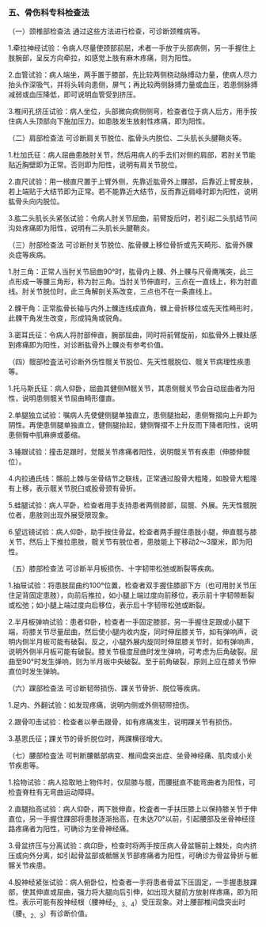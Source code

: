 ### 五、骨伤科专科检查法

（一）颈椎部检查法 通过这些方法进行检查，可诊断颈椎病等。

1.牵拉神经试验：令病人尽量使颈部前屈，术者一手放于头部病侧，另一手握住上肢腕部，呈反方向牵拉，如感觉上肢有麻木疼痛，则为阳性。

2.血管试验：病人端坐，两手置于膝部，先比较两侧桡动脉搏动力量，使病人尽力抬头作深吸气，并将头转向患侧，屏气；再比较两侧脉搏力量或血压，若患侧脉搏减弱或血压降低，即可说明血管受到挤压。

3.椎间孔挤压试验：病人坐位，头部微向病侧侧弯，检查者位于病人后方，用手按住病人头顶部向下施加压力。如患肢发生放射性疼痛，即为阳性。

（二）肩部检查法 可诊断肩关节脱位、肱骨头内脱位、二头肌长头腱鞘炎等。

1.杜加氏征：病人屈曲患肢肘关节，然后用病人的手去扪对侧的肩部，若肘关节能贴近胸壁即为正常。否则即为阳性，说明有肩关节脱位。

2.直尺试验：用一根直尺置于上臂外侧，先靠近肱骨外上髁部，后靠近上臂皮肤，若上端贴于大结节即为正常。若不能靠近大结节，反而靠近肩峰时即为阳性，说明肱骨头向内脱位。

3.肱二头肌长头紧张试验：令病人肘关节屈曲，前臂旋后时，若引起二头肌结节间沟处疼痛即为阳性，说明有二头肌长头腱鞘炎。

（三）肘部检查法 可诊断肘关节脱位、肱骨髁上移位骨折或先天畸形、肱骨外髁炎症等疾病。

1.肘三角：正常人当肘关节屈曲90°时，肱骨内上髁、外上髁与尺骨鹰嘴突，此三点形成一等腰三角形，称为肘三角。当肘关节伸直时，三点在一直线上，称为肘直线。肘关节脱位时，此三角解剖关系改变，三点也不在一条直线上。

2.髁干角：正常肱骨长轴与内外上髁连线成直角，髁上骨折移位或先天性畸形时，此髁干角发生改变，形成钝角或锐角。

3.密耳氏征：令病人将肘部伸直，腕部屈曲，同时将前臂旋前，如肱骨外上髁处感到疼痛即为阳性，对诊断肱骨外上髁炎有参考价值。

（四）髋部检査法可诊断外伤性髋关节脱位、先天性髋脱位、髋关节病理性疾患等。

1.托马斯氏征：病人仰卧，屈曲其健侧M髋关节，其患侧髋关节会自动屈曲者为阳性，说明患侧髋关节屈曲畸形僵直。

2.单腿独立试验：嘱病人先使健侧腿单独直立，患侧腿抬起，患侧臀摺向上升即为阴性。再使患侧腿单独直立，健侧腿抬起，健侧臀摺不上升反而下降者阳性，说明患侧臀中肌麻痹或萎缩。

3.锤跟试验：撞击足跟时，觉髋关节疼痛者阳性，说明髋关节有疾患（伸膝伸髋位）。

4.内拉通氏线：髂前上棘与坐骨结节之联线，正常通过股骨大粗隆，如股骨大粗隆有上移，表示髋关节脱臼或股骨颈有骨折。

5.蛙腿试验：病人平卧，检查者用手支持患者两侧膝部，屈髋、外展。先天性髋脱位者，患肢则出现外展受限现象。

6.望远镜试验：病人仰卧，助手按住骨盆，检查者两手握住患肢小腿，伸直髋与膝关节，然后上下推拉患肢，髋关节有脱位者，患肢能上下移动2〜3厘米，即为阳性。

（五）膝部检查法 可诊断半月板损伤、十字韧带松弛或断裂等疾病。

1.抽屉试验：将患肢屈曲约100°位置，检查者双手握住膝部下方（也可用肘关节压住足背固定患肢），向前后推拉，如小腿上端过度向前移位，表示前十字韧带断裂或松弛；如小腿上端过度向后移位，表示后十字韧带松弛或断裂。

2.半月板弹响试验：患者仰卧，检查者一手固定膝部，另一手握住足跟或小腿下端，将膝关节尽量屈曲，然后使小腿内收内旋，同时伸屈膝关节，如有弹响声，说明内侧半月板可能有破裂。反之，小腿外展内旋同时伸屈膝关节时，如有弹响声，说明外侧半月板可能有破裂。膝关节极度屈曲时发生弹响，可考虑为后角破裂。屈曲至90°时发生弹响，则为半月板中央破裂。至于前角破裂，原则上应在膝关节伸直位时发生弹晌。

（六）踝部检查法 可诊断韧带损伤、踝关节骨折、脱位等疾病。

1.足内、外翻试验：如发现疼痛，说明内侧或外侧韧带扭伤。

2.跟骨叩击试验：检查者以拳击跟骨，如有疼痛发生，说明踝关节有损伤。

3.基恩氏征；踝关节的骨折脱位时，两踝横径增大。

（七）腰部检査法 可判断腰骶部病变、椎间盘突出症、坐骨神经痛、肌肉或小关节疾患等。

1.拾物试验：病人拾取地上物件时，仅屈膝与髋，而腰挺直不能弯曲者为阳性，可检査脊柱有无弯曲运动障碍。

2.直腿抬高试验：病人仰卧，两下肢伸直，检査者一手扶压膝上以保持膝关节于伸直位，另一手握住踝部将患肢逐渐抬高，在未达70°以前，引起腰部及坐骨神经径路疼痛者为阳性，可确诊为坐骨神经痛。

3.骨盆挤压与分离试验：病卬卧，检查时将两手按压病人骨盆髂前上棘处，向内挤压或向外分离，如引起骨盆部或骶髂关节部疼痛者为阳性，可确诊为骨盆骨折与骶髂关节疾患。

4.股神经紧张试验：病人俯卧位，检查者一手将患者骨盆下压固定，一手握患肢踝部，使其伸直或屈曲，强力将大腿向后引伸，如出现大腿前方放射样疼痛，即为阳性。表示可能有股神经根（腰神经<sub>2、3、4</sub>）受压现象。对上腰部椎间盘突出时（腰<sub>1、2、3</sub>）有诊断价值。
